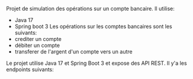 Projet de simulation des opérations sur un compte bancaire.
Il utilise: 
  - Java 17
  - Spring boot 3
Les opérations sur les comptes bancaires sont les suivants: 
- crediter un compte
- débiter un compte
- transferer de l'argent d'un compte vers un autre

Le projet utilise Java 17 et Spring Boot 3 et expose des API REST.
Il y'a les endpoints suivants: 

